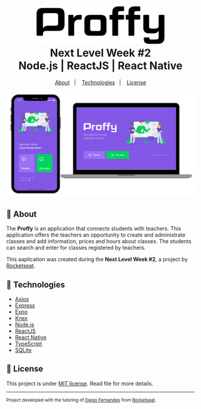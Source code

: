 <h1 align="center">
  <img alt="Proffy" src="./.github/logo.svg" height="100px" />
  <br>Next Level Week #2<br/>
  Node.js | ReactJS | React Native
</h1>

<p align="center">
  <a href="#bookmark-about">About</a>&nbsp;&nbsp;&nbsp;|&nbsp;&nbsp;&nbsp;
  <a href="#rocket-technologies">Technologies</a>&nbsp;&nbsp;&nbsp;|&nbsp;&nbsp;&nbsp;
  <a href="#memo-license">License</a>
</p>

<p align="center">
  <img alt="Project Design" width="640px" src="./.github/design.png" />
<p>

## :bookmark: About

The **Proffy** is an application that connects students with teachers. This application offers the teachers an opportunity to create and administrate classes and add information, prices and hours about classes. The students can search and enter for classes registered by teachers.

This aaplication was created during the **Next Level Week #2**, a project by [Rocketseat](https://rocketseat.com.br/).

## :rocket: Technologies

- [Axios](https://axios-http.com/)
- [Express](https://expressjs.com/)
- [Expo](https://expo.io/)
- [Knex](http://knexjs.org/)
- [Node.js](https://nodejs.org/en/)
- [ReactJS](https://reactjs.org/)
- [React Native](http://facebook.github.io/react-native/)
- [TypeScript](https://www.typescriptlang.org/)
- [SQLite](https://www.sqlite.org/)

## :memo: License

This project is under [MIT license](./LICENSE). Read file for more details.

---

<sup>Project developed with the tutoring of [Diego Fernandes](https://github.com/diego3g) from [Rocketseat](https://rocketseat.com.br/).</sup>
